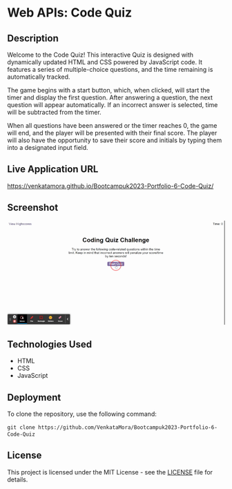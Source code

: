 # Web APIs: Code Quiz

## Description
Welcome to the Code Quiz! This interactive Quiz is designed with dynamically updated HTML and CSS powered by JavaScript code. It features a series of multiple-choice questions, and the time remaining is automatically tracked. 

The game begins with a start button, which, when clicked, will start the timer and display the first question. After answering a question, the next question will appear automatically. If an incorrect answer is selected, time will be subtracted from the timer.

When all questions have been answered or the timer reaches 0, the game will end, and the player will be presented with their final score. The player will also have the opportunity to save their score and initials by typing them into a designated input field.


## Live Application URL

https://venkatamora.github.io/Bootcampuk2023-Portfolio-6-Code-Quiz/

## Screenshot
![Output gif](<./Final_output/Coding Quiz.gif>)

## Technologies Used
* HTML
* CSS
* JavaScript

## Deployment

To clone the repository, use the following command:

```
git clone https://github.com/VenkataMora/Bootcampuk2023-Portfolio-6-Code-Quiz

```

## License

This project is licensed under the MIT License - see the [LICENSE](LICENSE) file for details.
